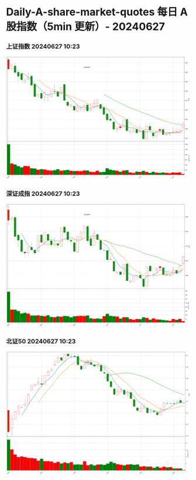 
# Daily-A-share-market-quotes 每日 A 股指数（5min 更新）- 20240627

### 上证指数 20240627 10:23
![](./fig/2024/6/20240627-sh000001.png)

### 深证成指 20240627 10:23
![](./fig/2024/6/20240627-sz399001.png)

### 北证50 20240627 10:23
![](./fig/2024/6/20240627-bj899050.png)
